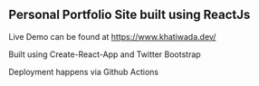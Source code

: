 ## Personal Portfolio Site built using ReactJs

Live Demo can be found at https://www.khatiwada.dev/

Built using Create-React-App and Twitter Bootstrap

Deployment happens via Github Actions